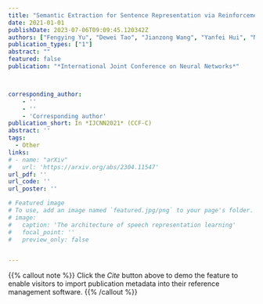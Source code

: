 ```yaml
---
title: "Semantic Extraction for Sentence Representation via Reinforcement Learning"
date: 2021-01-01
publishDate: 2023-07-06T09:09:45.120342Z
authors: ["Fengying Yu", "Dewei Tao", "Jianzong Wang", "Yanfei Hui", "Ning Cheng", "Jing Xiao"]
publication_types: ["1"]
abstract: ""
featured: false
publication: "*International Joint Conference on Neural Networks*"



corresponding_author:
    - ''
    - ''
    - 'Corresponding author'
publication_short: In *IJCNN2021* (CCF-C)
abstract: ''
tags:
  - Other
links:
# - name: "arXiv"
#   url: 'https://arxiv.org/abs/2304.11547'
url_pdf: ''
url_code: ''
url_poster: ''

# Featured image
# To use, add an image named `featured.jpg/png` to your page's folder.
# image:
#   caption: 'The architecture of speech representation learning'
#   focal_point: ''
#   preview_only: false


---
```


{{% callout note %}}
Click the _Cite_ button above to demo the feature to enable visitors to import publication metadata into their reference management software.
{{% /callout %}}



